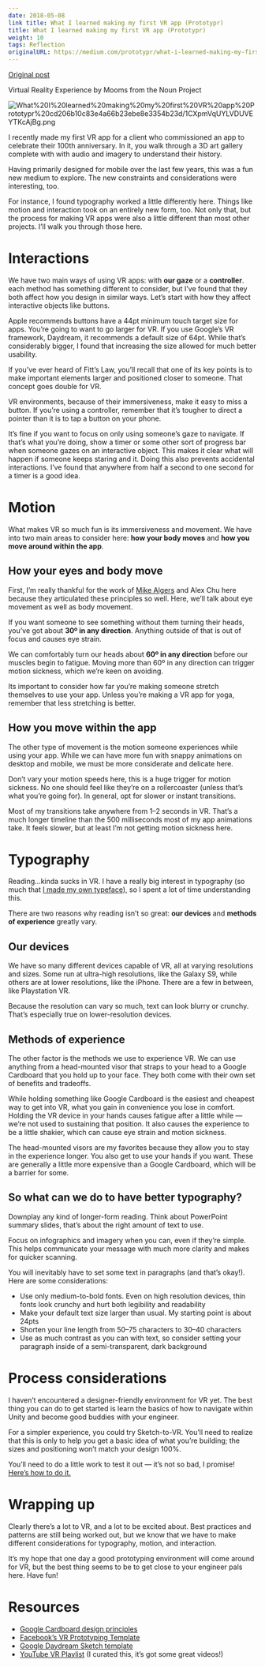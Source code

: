 ```yaml
---
date: 2018-05-08
link title: What I learned making my first VR app (Prototypr)
title: What I learned making my first VR app (Prototypr)
weight: 10
tags: Reflection
originalURL: https://medium.com/prototypr/what-i-learned-making-my-first-vr-app-e6c19a160342
---
```


[Original post](https://medium.com/prototypr/what-i-learned-making-my-first-vr-app-e6c19a160342)

Virtual Reality Experience by Mooms from the Noun Project

![What%20I%20learned%20making%20my%20first%20VR%20app%20Prototypr%20cd206b10c83e4a66b23ebe8e3354b23d/1CXpmVqUYLVDUVEYTKcAjBg.png](../../img/1CXpmVqUYLVDUVEYTKcAjBg.png)

I recently made my first VR app for a client who commissioned an app to celebrate their 100th anniversary. In it, you walk through a 3D art gallery complete with with audio and imagery to understand their history.

Having primarily designed for mobile over the last few years, this was a fun new medium to explore. The new constraints and considerations were interesting, too.

For instance, I found typography worked a little differently here. Things like motion and interaction took on an entirely new form, too. Not only that, but the process for making VR apps were also a little different than most other projects. I’ll walk you through those here.

# Interactions

We have two main ways of using VR apps: with **our gaze** or a **controller**. each method has something different to consider, but I’ve found that they both affect how you design in similar ways. Let’s start with how they affect interactive objects like buttons.

Apple recommends buttons have a 44pt minimum touch target size for apps. You’re going to want to go larger for VR. If you use Google’s VR framework, Daydream, it recommends a default size of 64pt. While that’s considerably bigger, I found that increasing the size allowed for much better usability.

If you’ve ever heard of Fitt’s Law, you’ll recall that one of its key points is to make important elements larger and positioned closer to someone. That concept goes double for VR.

VR environments, because of their immersiveness, make it easy to miss a button. If you’re using a controller, remember that it’s tougher to direct a pointer than it is to tap a button on your phone.

It’s fine if you want to focus on only using someone’s gaze to navigate. If that’s what you’re doing, show a timer or some other sort of progress bar when someone gazes on an interactive object. This makes it clear what will happen if someone keeps staring and it. Doing this also prevents accidental interactions. I’ve found that anywhere from half a second to one second for a timer is a good idea.

# Motion

What makes VR so much fun is its immersiveness and movement. We have into two main areas to consider here: **how your body moves** and **how you move around within the app**.

## How your eyes and body move

First, I’m really thankful for the work of [Mike Algers](https://www.youtube.com/watch?v=id86HeV-Vb8&t=0s&list=PLzag1H05l3TI7yiOpxg0OmB5bjv_hEC_J&index=1) and Alex Chu here because they articulated these principles so well. Here, we’ll talk about eye movement as well as body movement.

If you want someone to see something without them turning their heads, you’ve got about **30º in any direction**. Anything outside of that is out of focus and causes eye strain.

We can comfortably turn our heads about **60º in any direction** before our muscles begin to fatigue. Moving more than 60º in any direction can trigger motion sickness, which we’re keen on avoiding.

Its important to consider how far you’re making someone stretch themselves to use your app. Unless you’re making a VR app for yoga, remember that less stretching is better.

## How you move within the app

The other type of movement is the motion someone experiences while using your app. While we can have more fun with snappy animations on desktop and mobile, we must be more considerate and delicate here.

Don’t vary your motion speeds here, this is a huge trigger for motion sickness. No one should feel like they’re on a rollercoaster (unless that’s what you’re going for). In general, opt for slower or instant transitions.

Most of my transitions take anywhere from 1–2 seconds in VR. That’s a much longer timeline than the 500 milliseconds most of my app animations take. It feels slower, but at least I’m not getting motion sickness here.

# Typography

Reading…kinda sucks in VR. I have a really big interest in typography (so much that [I made my own typeface](https://www.fontspring.com/fonts/joshua-mauldin/uptown-sans)), so I spent a lot of time understanding this.

There are two reasons why reading isn’t so great: **our devices** and **methods of experience** greatly vary.

## Our devices

We have so many different devices capable of VR, all at varying resolutions and sizes. Some run at ultra-high resolutions, like the Galaxy S9, while others are at lower resolutions, like the iPhone. There are a few in between, like Playstation VR.

Because the resolution can vary so much, text can look blurry or crunchy. That’s especially true on lower-resolution devices.

## Methods of experience

The other factor is the methods we use to experience VR. We can use anything from a head-mounted visor that straps to your head to a Google Cardboard that you hold up to your face. They both come with their own set of benefits and tradeoffs.

While holding something like Google Cardboard is the easiest and cheapest way to get into VR, what you gain in convenience you lose in comfort. Holding the VR device in your hands causes fatigue after a little while — we’re not used to sustaining that position. It also causes the experience to be a little shakier, which can cause eye strain and motion sickness.

The head-mounted visors are my favorites because they allow you to stay in the experience longer. You also get to use your hands if you want. These are generally a little more expensive than a Google Cardboard, which will be a barrier for some.

## So what can we do to have better typography?

Downplay any kind of longer-form reading. Think about PowerPoint summary slides, that’s about the right amount of text to use.

Focus on infographics and imagery when you can, even if they’re simple. This helps communicate your message with much more clarity and makes for quicker scanning.

You will inevitably have to set some text in paragraphs (and that’s okay!). Here are some considerations:

- Use only medium-to-bold fonts. Even on high resolution devices, thin fonts look crunchy and hurt both legibility and readability
- Make your default text size larger than usual. My starting point is about 24pts
- Shorten your line length from 50–75 characters to 30–40 characters
- Use as much contrast as you can with text, so consider setting your paragraph inside of a semi-transparent, dark background

# Process considerations

I haven’t encountered a designer-friendly environment for VR yet. The best thing you can do to get started is learn the basics of how to navigate within Unity and become good buddies with your engineer.

For a simpler experience, you could try Sketch-to-VR. You’ll need to realize that this is only to help you get a basic idea of what you’re building; the sizes and positioning won’t match your design 100%.

You’ll need to do a little work to test it out — it’s not so bad, I promise! [Here’s how to do it.](https://blog.prototypr.io/sketch-plugin-sketch-to-vr-4e23ced47e6)

# Wrapping up

Clearly there’s a lot to VR, and a lot to be excited about. Best practices and patterns are still being worked out, but we know that we have to make different considerations for typography, motion, and interaction.

It’s my hope that one day a good prototyping environment will come around for VR, but the best thing seems to be to get close to your engineer pals here. Have fun!

# Resources

- [Google Cardboard design principles](https://designguidelines.withgoogle.com/cardboard/designing-for-google-cardboard/a-new-dimension.html)
- [Facebook’s VR Prototyping Template](https://facebook.design/vr-template)
- [Google Daydream Sketch template](https://developers.google.com/vr/design/sticker-sheet)
- [YouTube VR Playlist](https://www.youtube.com/watch?v=id86HeV-Vb8&list=PLzag1H05l3TI7yiOpxg0OmB5bjv_hEC_J) (I curated this, it’s got some great videos!)